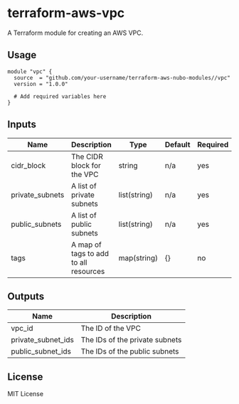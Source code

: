 # terraform-aws-vpc

A Terraform module for creating an AWS VPC.

## Usage

```hcl
module "vpc" {
  source  = "github.com/your-username/terraform-aws-nubo-modules//vpc"
  version = "1.0.0"

  # Add required variables here
}
```

## Inputs

| Name            | Description                           | Type         | Default | Required |
| --------------- | ------------------------------------- | ------------ | ------- | -------- |
| cidr_block      | The CIDR block for the VPC            | string       | n/a     | yes      |
| private_subnets | A list of private subnets             | list(string) | n/a     | yes      |
| public_subnets  | A list of public subnets              | list(string) | n/a     | yes      |
| tags            | A map of tags to add to all resources | map(string)  | {}      | no       |

## Outputs

| Name               | Description                    |
| ------------------ | ------------------------------ |
| vpc_id             | The ID of the VPC              |
| private_subnet_ids | The IDs of the private subnets |
| public_subnet_ids  | The IDs of the public subnets  |

## License

MIT License
